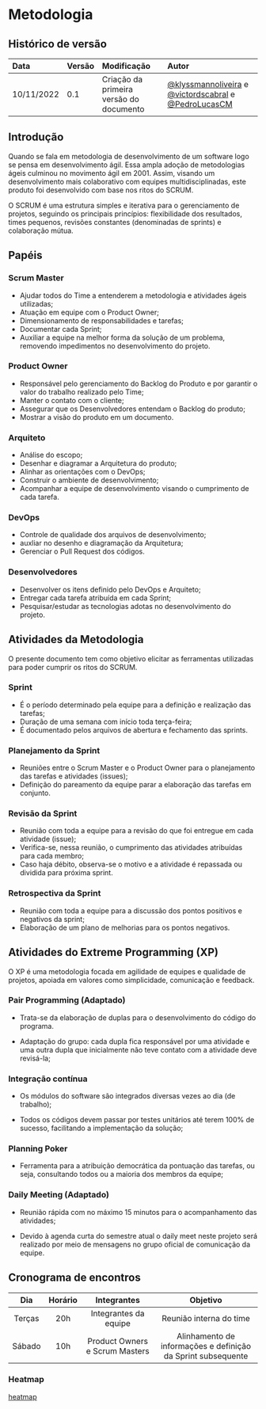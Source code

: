 # Metodologia

## Histórico de versão

| Data       | Versão | Modificação                             | Autor                                                                                                                                                                |
| :--------- | :----- | :-------------------------------------- | :------------------------------------------------------------------------------------------------------------------------------------------------------------------- |
| 10/11/2022 | 0.1    | Criação da primeira versão do documento | [@klyssmannoliveira](https://github.com/klyssmannoliveira) e [@victordscabral](https://github.com/victordscabral) e [@PedroLucasCM](https://github.com/PedroLucasCM) |

## Introdução

Quando se fala em metodologia de desenvolvimento de um software logo se pensa em desenvolvimento ágil. Essa ampla adoção de metodologias ágeis culminou no movimento ágil em 2001. Assim, visando um desenvolvimento mais colaborativo com equipes multidisciplinadas, este produto foi desenvolvido com base nos ritos do SCRUM.

O SCRUM é uma estrutura simples e iterativa para o gerenciamento de projetos, seguindo os principais princípios: flexibilidade dos resultados, times pequenos, revisões constantes (denominadas de sprints) e colaboração mútua.

## Papéis

### Scrum Master

- Ajudar todos do Time a entenderem a metodologia e atividades ágeis utilizadas;
- Atuação em equipe com o Product Owner;
- Dimensionamento de responsabilidades e tarefas;
- Documentar cada Sprint;
- Auxiliar a equipe na melhor forma da solução de um problema, removendo impedimentos no desenvolvimento do projeto.

### Product Owner

- Responsável pelo gerenciamento do Backlog do Produto e por garantir o valor do trabalho realizado pelo Time;
- Manter o contato com o cliente;
- Assegurar que os Desenvolvedores entendam o Backlog do produto;
- Mostrar a visão do produto em um documento.

### Arquiteto

- Análise do escopo;
- Desenhar e diagramar a Arquitetura do produto;
- Alinhar as orientações com o DevOps;
- Construir o ambiente de desenvolvimento;
- Acompanhar a equipe de desenvolvimento visando o cumprimento de cada tarefa.

### DevOps

- Controle de qualidade dos arquivos de desenvolvimento;
- auxliar no desenho e diagramação da Arquitetura;
- Gerenciar o Pull Request dos códigos.

### Desenvolvedores

- Desenvolver os itens definido pelo DevOps e Arquiteto;
- Entregar cada tarefa atribuída em cada Sprint;
- Pesquisar/estudar as tecnologias adotas no desenvolvimento do projeto.

## Atividades da Metodologia

O presente documento tem como objetivo elicitar as ferramentas utilizadas para poder cumprir os ritos do SCRUM.

### Sprint

- É o período determinado pela equipe para a definição e realização das tarefas;
- Duração de uma semana com início toda terça-feira;
- É documentado pelos arquivos de abertura e fechamento das sprints.

### Planejamento da Sprint

- Reuniões entre o Scrum Master e o Product Owner para o planejamento das tarefas e atividades (issues);
- Definição do pareamento da equipe parar a elaboração das tarefas em conjunto.

### Revisão da Sprint

- Reunião com toda a equipe para a revisão do que foi entregue em cada atividade (issue);
- Verifica-se, nessa reunião, o cumprimento das atividades atribuídas para cada membro;
- Caso haja débito, observa-se o motivo e a atividade é repassada ou dividida para próxima sprint.

### Retrospectiva da Sprint

- Reunião com toda a equipe para a discussão dos pontos positivos e negativos da sprint;
- Elaboração de um plano de melhorias para os pontos negativos.

## Atividades do Extreme Programming (XP)

O XP é uma metodologia focada em agilidade de equipes e qualidade de projetos, apoiada em valores como simplicidade, comunicação e feedback.

### Pair Programming (Adaptado)

- Trata-se da elaboração de duplas para o desenvolvimento do código do programa.

- Adaptação do grupo: cada dupla fica responsável por uma atividade e uma outra dupla que inicialmente não teve contato com a atividade deve revisá-la;

### Integração contínua

- Os módulos do software são integrados diversas vezes ao dia (de trabalho);

- Todos os códigos devem passar por testes unitários até terem 100% de sucesso, facilitando a implementação da solução;

### Planning Poker

- Ferramenta para a atribuição democrática da pontuação das tarefas, ou seja, consultando todos ou a maioria dos membros da equipe;

### Daily Meeting (Adaptado)

- Reunião rápida com no máximo 15 minutos para o acompanhamento das atividades;

- Devido à agenda curta do semestre atual o daily meet neste projeto será realizado por meio de mensagens no grupo oficial de comunicação da equipe.

## Cronograma de encontros

|  Dia   | Horário |          Integrantes           |                           Objetivo                           |
| :----: | :-----: | :----------------------------: | :----------------------------------------------------------: |
| Terças |   20h   |     Integrantes da equipe      |                   Reunião interna do time                    |
| Sábado |   10h   | Product Owners e Scrum Masters | Alinhamento de informações e definição da Sprint subsequente |

### Heatmap

[heatmap](docs/assets/heatmap_team)
